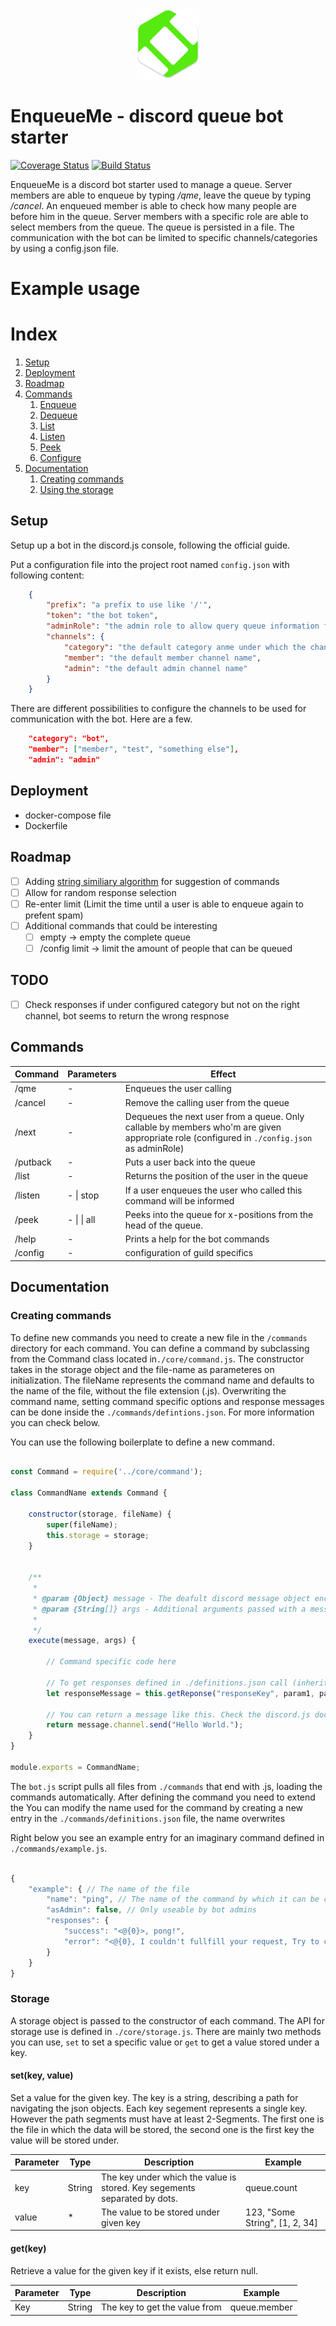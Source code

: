 
<div align="center">
    <img src="./assets/favicon.png" width="100">
</div>

# EnqueueMe - discord queue bot starter
[![Coverage Status](https://coveralls.io/repos/github/ExLeonem/enqueueMe/badge.svg?branch=master)](https://coveralls.io/github/ExLeonem/enqueueMe?branch=master)
[![Build Status](https://travis-ci.org/ExLeonem/enqueueMe.svg?branch=master)](https://travis-ci.org/ExLeonem/enqueueMe)


EnqueueMe is a discord bot starter used to manage a queue. Server members are able to enqueue by typing */qme*, leave the queue by typing */cancel*. An enqueued member is able to check how many people are before him in the queue. Server members with a specific role are able to select members from the queue. The queue is persisted in a file. The communication with the bot can be limited to specific channels/categories by using a config.json file.


# Example usage


# Index

1. [Setup](#Setup)
2. [Deployment](#Deployment)
3. [Roadmap](#Roadmap)
4. [Commands](#Commands)
    1. [Enqueue](#Endqueue)
    2. [Dequeue](#Dequeue)
    3. [List](#List)
    4. [Listen](#Listen)
    5. [Peek](#Peek)
    6. [Configure](#Configure)
5. [Documentation](#Documentation)
    1. [Creating commands](#Creating-commands)
    2. [Using the storage](#Storage)



## Setup

Setup up a bot in the discord.js console, following the official guide.


Put a configuration file into the project root named `config.json` with following content:

```json
    {
        "prefix": "a prefix to use like '/'",
        "token": "the bot token",
        "adminRole": "the admin role to allow query queue information from the bot",
        "channels": {
            "category": "the default category anme under which the channels are listed, no category to allow communication on every channel.",
            "member": "the default member channel name",
            "admin": "the default admin channel name"
        }
    }
```

There are different possibilities to configure the channels to be used for communication with the bot. Here are a few.

```json
    "category": "bot",
    "member": ["member", "test", "something else"],
    "admin": "admin"
```


## Deployment

- docker-compose file
- Dockerfile


## Roadmap

- [ ] Adding [string similiary algorithm](https://itnext.io/string-similarity-the-basic-know-your-algorithms-guide-3de3d7346227) for suggestion of commands 
- [ ] Allow for random response selection
- [ ] Re-enter limit (Limit the time until a user is able to enqueue again to prefent spam)
- [ ] Additional commands that could be interesting
    - [ ] empty -> empty the complete queue
    - [ ] /config limit <number> -> limit the amount of people that can be queued

## TODO
    
- [ ] Check responses if under configured category but not on the right channel, bot seems to return the wrong respnose


## Commands

| Command | Parameters | Effect
| --- |--- | ---
| /qme | - | Enqueues the user calling
| /cancel | - | Remove the calling user from the queue
| /next | - | Dequeues the next user from a queue. Only callable by members who'm are given appropriate role (configured in `./config.json` as adminRole)
| /putback | - | Puts a user back into the queue
| /list | -  | Returns the position of the user in the queue
| /listen | - \| stop | If a user enqueues the user who called this command will be informed
| /peek | - \| <number> \| all | Peeks into the queue for x-positions from the head of the queue.
| /help | - | Prints a help for the bot commands
| /config | - | configuration of guild specifics




## Documentation


### Creating commands

To define new commands you need to create a new file in the `/commands` directory for each command. You can define a command by subclassing from the Command class located in`./core/command.js`. The constructor takes in the storage object and the file-name as parameteres on initialization. The fileName represents the command name and defaults to the name of the file, without the file extension (.js). Overwriting the command name, setting command specific options and response messages can be done inside the `./commands/defintions.json`. For more information you can check below.

You can use the following boilerplate to define a new command.


```js

const Command = require('../core/command');

class CommandName extends Command {

    constructor(storage, fileName) {
        super(fileName); 
        this.storage = storage;
    }


    /**
     * 
     * @param {Object} message - The deafult discord message object encapsulating the user request
     * @param {String[]} args - Additional arguments passed with a message call as an array.
     * 
     */
    execute(message, args) {

        // Command specific code here

        // To get responses defined in ./definitions.json call (inherited from ./core/command.js)
        let responseMessage = this.getReponse("responseKey", param1, param2, ...)

        // You can return a message like this. Check the discord.js documentation for more information 'message.reply("")' for private messages 
        return message.channel.send("Hello World."); 
    }
}

module.exports = CommandName;
```

The `bot.js` script pulls all files from `./commands` that end with .js, loading the commands automatically. After defining the command you need to extend the 
You can modify the name used for the command by creating a new entry in the `./commands/definitions.json` file, the name overwrites 


Right below you see an example entry for an imaginary command defined in `./commands/example.js`.
```js

{
    "example": { // The name of the file
        "name": "ping", // The name of the command by which it can be called inside of discord
        "asAdmin": false, // Only useable by bot admins
        "responses": {
            "success": "<@{0}>, pong!",
            "error": "<@{0}, I couldn't fullfill your request, Try to contact <@{1}>."
        }
    }
}

```



### Storage

A storage object is passed to the constructor of each command. The API for storage use is defined in `./core/storage.js`.
There are mainly two methods you can use, `set` to set a specific value or `get` to get a value stored under a key.


#### set(key, value)
Set a value for the given key. The key is a string, describing a path for navigating the json objects. Each key segement represents a single key. However the path segments must have at least 2-Segments. The first one is the file in which the data will be stored, the second one is the first key the value will be stored under.

| Parameter | Type | Description | Example
| --- | --- | --- | ---
| key | String | The key under which the value is stored. Key segements separated by dots. | queue.count
| value | * | The value to be stored under given key | 123, "Some String", [1, 2, 34]


#### get(key)
Retrieve a value for the given key if it exists, else return null.

| Parameter | Type | Description | Example
| --- | --- | --- | ---
| Key  | String | The key to get the value from | queue.member 
